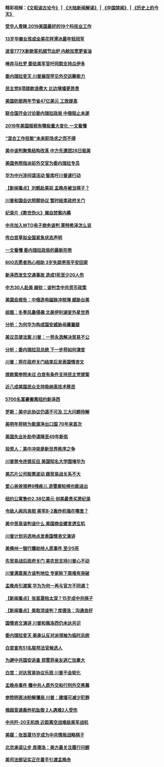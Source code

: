 #### 精彩视频：[《文昭谈古论今》](https://github.com/gfw-breaker/wenzhao/blob/master/README.md?t=01271530) | [《大陆新闻解读》](https://github.com/gfw-breaker/ntdtv-comedy/blob/master/README.md?t=01271530) | [《中国禁闻》](https://github.com/gfw-breaker/ntdtv-news/blob/master/README.md?t=01271530) | [《历史上的今天》](https://github.com/gfw-breaker/today-in-history/blob/master/README.md?t=01271530) 

#### [受华人青睐 2019美国最好的19个科技业工作](../pages/nsc412/n10997843.md?t=01271530) 

#### [13岁华裔女孩成全美花样滑冰最年轻冠军](../pages/nsc412/n11004513.md?t=01271530) 

#### [波音777X新款客机细节出炉 内舱加宽更省油](../pages/nsc412/n11005089.md?t=01271530) 

#### [唾弃马杜罗 委驻美军官吁同胞支持瓜伊多](../pages/nsc412/n11004923.md?t=01271530) 

#### [委内瑞拉变天 川普展现罕见外交运筹能力](../pages/nsc412/n11004848.md?t=01271530) 

#### [民主党8项拨款浪费大 比边境墙更昂贵](../pages/nsc412/n11004806.md?t=01271530) 

#### [美国防部两年节省47亿美元 工效提高](../pages/nsc412/n11004731.md?t=01271530) 

#### [联合国开会讨论委内瑞拉政局 中俄阻止未遂](../pages/nsc412/n11004660.md?t=01271530) 

#### [2019年美国报税有哪些重大变化 一文看懂](../pages/nsc412/n11004533.md?t=01271530) 

#### [“混合工作技能”未来职场求之而不得](../pages/nsc412/n11002310.md?t=01271530) 

#### [美中谈判聚焦结构改革 中方先遣团28日抵美](../pages/nsc412/n11003280.md?t=01271530) 

#### [美国务院指派前外交官为委内瑞拉专员](../pages/nsc412/n11002915.md?t=01271530) 

#### [华为中兴涉间谍活动 智库吁川普速行动](../pages/nsc412/n11002224.md?t=01271530) 

#### [【新闻看点】刘鹤赴美前 孟晚舟被当棋子？](../pages/nsc412/n11002303.md?t=01271530) 

#### [川普和国会达短期协议 暂时结束政府关门](../pages/nsc412/n11002604.md?t=01271530) 

#### [纪录片《欺世伪火》揭自焚案内幕](../pages/nsc412/n11002664.md?t=01271530) 

#### [中共加入WTO电子商务谈判 莱特希泽怎么说](../pages/nsc412/n11002384.md?t=01271530) 

#### [传白宫草拟全国紧急状态声明](../pages/nsc412/n11002553.md?t=01271530) 

#### [一文看懂 委内瑞拉政局的最新形势](../pages/nsc412/n11002529.md?t=01271530) 

#### [600志愿者热心相助 3岁失踪男孩平安回家](../pages/nsc412/n11001829.md?t=01271530) 

#### [新泽西发生交通事故 造成1死至少20人伤](../pages/nsc412/n11001578.md?t=01271530) 

#### [中方30人赴美 姆钦：谈判含中共货币政策](../pages/nsc412/n11000480.md?t=01271530) 

#### [美国会报告：中俄造电磁脉冲核弹 威胁台美](../pages/nsc412/n11001011.md?t=01271530) 

#### [组图：冬季风暴侵袭 北美伊利湖变外星世界](../pages/nsc412/n11000660.md?t=01271530) 

#### [分析：为何华为构成国安威胁毋庸置疑](../pages/nsc412/n10999862.md?t=01271530) 

#### [美议员提法案 川普：一劳永逸解决贸易不公](../pages/nsc412/n11000269.md?t=01271530) 

#### [分析：委内瑞拉双总统 下一步将如何演变](../pages/nsc412/n10999629.md?t=01271530) 

#### [川普：将在政府关门结束后发表国情咨文](../pages/nsc412/n11000030.md?t=01271530) 

#### [拨款案参院未过 白宫有条件支持民主党提案](../pages/nsc412/n10999946.md?t=01271530) 

#### [近八成美国民众支持吸纳高技术移民](../pages/nsc412/n10999709.md?t=01271530) 

#### [5700名富豪搬离纽约新泽西](../pages/nsc412/n10999915.md?t=01271530) 

#### [罗斯：美中达协议仍遥不可及 三大问题待解](../pages/nsc412/n10999637.md?t=01271530) 

#### [美明年将转为能源净出口国 70年来首次](../pages/nsc412/n10999710.md?t=01271530) 

#### [美国失业补助申请降至49年新低](../pages/nsc412/n10999698.md?t=01271530) 

#### [投资人：美中冲突是新世界秩序之争](../pages/nsc412/n10999607.md?t=01271530) 

#### [川普禁令连锁反应 美国知名大学围堵华为](../pages/nsc412/n10999500.md?t=01271530) 

#### [美芯片公司股票波动 跟贸易战关系不大](../pages/nsc412/n10999476.md?t=01271530) 

#### [爱心爸爸领养9残疾儿 造雪屋轮椅也能进出](../pages/nsc412/n10999179.md?t=01271530) 

#### [纽约公寓售价2.38亿美元 创美最贵买房纪录](../pages/nsc412/n10998973.md?t=01271530) 

#### [令敌人闻风丧胆 美军B-2轰炸机强在哪里？](../pages/nsc412/n10998237.md?t=01271530) 

#### [美中贸易谈判谈什么 美国商会建言透玄机](../pages/nsc412/n10997587.md?t=01271530) 

#### [川普计划另选地点发表国情咨文演讲](../pages/nsc412/n10997316.md?t=01271530) 

#### [美佛州一银行爆劫持人质事件 至少5死](../pages/nsc412/n10997282.md?t=01271530) 

#### [先贸易战后政府关门 美农民支持川普心不动](../pages/nsc412/n10997328.md?t=01271530) 

#### [川普满意美方谈判地位 专家称下周难有突破](../pages/nsc412/n10997361.md?t=01271530) 

#### [孟晚舟引渡案 华为为何一再与官方不同调？](../pages/nsc412/n10996914.md?t=01271530) 

#### [【新闻看点】张首晟陷太深？15岁成中共棋子](../pages/nsc412/n10997054.md?t=01271530) 

#### [【新闻看点】美取消谈判？库德洛：沟通良好](../pages/nsc412/n10997053.md?t=01271530) 

#### [国情咨文演讲 川普和佩洛西仍未达共识](../pages/nsc412/n10997243.md?t=01271530) 

#### [委内瑞拉变天 美承认反对派领袖为临时总统](../pages/nsc412/n10997224.md?t=01271530) 

#### [白宫宣布51名联邦法官候选人](../pages/nsc412/n10997228.md?t=01271530) 

#### [为避中共国安追查 郑雪菲亲友逃亡加拿大](../pages/nsc412/n10997240.md?t=01271530) 

#### [白宫：对达贸易协议乐观 川普不会软化](../pages/nsc412/n10997065.md?t=01271530) 

#### [孟晚舟事件 曝中共人质外交和行刑外交黑幕](../pages/nsc412/n10996956.md?t=01271530) 

#### [参院明表决盼解僵局 川普：建墙可减少犯罪](../pages/nsc412/n10996879.md?t=01271530) 

#### [俄超音速轰炸机坠毁 2人遇难2人受伤](../pages/nsc412/n10996464.md?t=01271530) 

#### [中共歼-20无机炮 近距离空战难敌美军战机](../pages/nsc412/n10996027.md?t=01271530) 

#### [美媒：张首晟15岁成为中共情报战略棋子](../pages/nsc412/n10995635.md?t=01271530) 

#### [北京承诺让步 库德洛：美方最关注履行问题](../pages/nsc412/n10995077.md?t=01271530) 

#### [美司法部证实正在着手引渡孟晚舟](../pages/nsc412/n10994658.md?t=01271530) 

